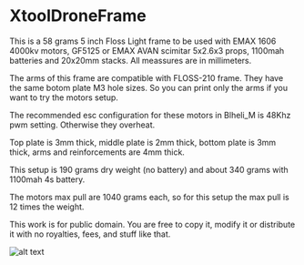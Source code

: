 # XtoolDroneFrame
This is a 58 grams 5 inch Floss Light frame to be used with EMAX 1606 4000kv motors, GF5125 or EMAX AVAN scimitar 5x2.6x3 props, 1100mah batteries and 20x20mm stacks. All meassures are in millimeters.

The arms of this frame are compatible with FLOSS-210 frame. They have the same botom plate M3 hole sizes. So you can print only the arms if you want to try the motors setup.

The recommended esc configuration for these motors in Blheli_M is 48Khz pwm setting. Otherwise they overheat.

Top plate is 3mm thick, middle plate is 2mm thick, bottom plate is 3mm thick, arms and reinforcements are 4mm thick.

This setup is 190 grams dry weight (no battery) and about 340 grams with 1100mah 4s battery.

The motors max pull are 1040 grams each, so for this setup the max pull is 12 times the weight.

This work is for public domain. You are free to copy it, modify it or distribute it with no royalties, fees, and stuff like that.

![alt text](https://github.com/iso9660/XtoolDroneFrame/blob/main/XtoolV1.PNG)
